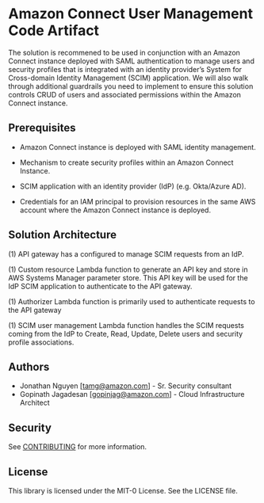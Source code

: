 # Amazon Connect User Management Code Artifact

The solution is recommened to be used in conjunction with an Amazon Connect instance deployed with SAML authentication to manage users and security profiles that is integrated with an identity provider’s System for Cross-domain Identity Management (SCIM) application. We will also walk through additional guardrails you need to implement to ensure this solution controls CRUD of users and associated permissions within the Amazon Connect instance.

## Prerequisites 

- Amazon Connect instance is deployed with SAML identity management.

- Mechanism to create security profiles within an Amazon Connect Instance.

- SCIM application with an identity provider (IdP) (e.g. Okta/Azure AD). 

- Credentials for an IAM principal to provision resources in the same AWS account where the Amazon Connect instance is deployed.

## Solution Architecture

(1) API gateway has a configured to manage SCIM requests from an IdP.

(1) Custom resource Lambda function to generate an API key and store in AWS Systems Manager parameter store. This API key will be used for the IdP SCIM application to authenticate to the API gateway.

(1) Authorizer Lambda function is primarily used to authenticate requests to the API gateway

(1) SCIM user management Lambda function handles the SCIM requests coming from the IdP to Create, Read, Update, Delete users and security profile associations.

## Authors

* Jonathan Nguyen [tamg@amazon.com] - Sr. Security consultant
* Gopinath Jagadesan [gopinjag@amazon.com] - Cloud Infrastructure Architect

## Security

See [CONTRIBUTING](CONTRIBUTING.md#security-issue-notifications) for more information.

## License

This library is licensed under the MIT-0 License. See the LICENSE file.
